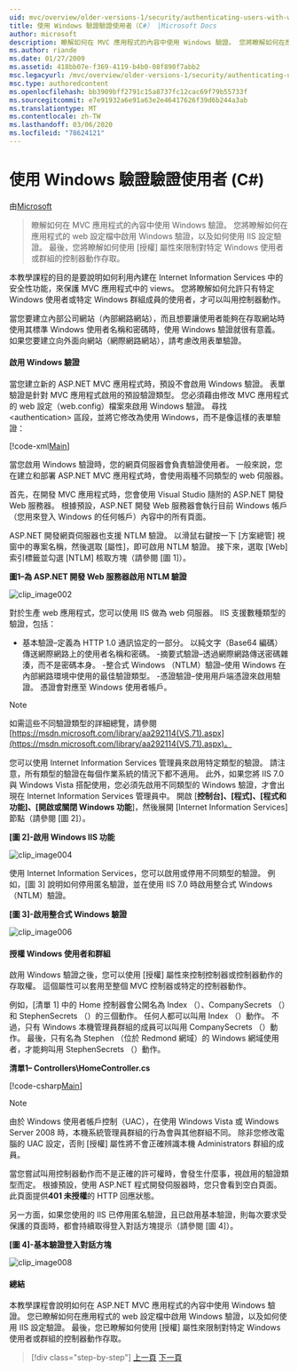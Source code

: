 ```yaml
---
uid: mvc/overview/older-versions-1/security/authenticating-users-with-windows-authentication-cs
title: 使用 Windows 驗證驗證使用者（C#） |Microsoft Docs
author: microsoft
description: 瞭解如何在 MVC 應用程式的內容中使用 Windows 驗證。 您將瞭解如何在應用程式的 web co 中啟用 Windows 驗證 。
ms.author: riande
ms.date: 01/27/2009
ms.assetid: 418bb07e-f369-4119-b4b0-08f890f7abb2
msc.legacyurl: /mvc/overview/older-versions-1/security/authenticating-users-with-windows-authentication-cs
msc.type: authoredcontent
ms.openlocfilehash: bb3909bff2791c15a8737fc12cac69f79b55733f
ms.sourcegitcommit: e7e91932a6e91a63e2e46417626f39d6b244a3ab
ms.translationtype: MT
ms.contentlocale: zh-TW
ms.lasthandoff: 03/06/2020
ms.locfileid: "78624121"
---
```

# <a name="authenticating-users-with-windows-authentication-c"></a>使用 Windows 驗證驗證使用者 (C#)

由[Microsoft](https://github.com/microsoft)

> 瞭解如何在 MVC 應用程式的內容中使用 Windows 驗證。 您將瞭解如何在應用程式的 web 設定檔中啟用 Windows 驗證，以及如何使用 IIS 設定驗證。 最後，您將瞭解如何使用 [授權] 屬性來限制對特定 Windows 使用者或群組的控制器動作存取。

本教學課程的目的是要說明如何利用內建在 Internet Information Services 中的安全性功能，來保護 MVC 應用程式中的 views。 您將瞭解如何允許只有特定 Windows 使用者或特定 Windows 群組成員的使用者，才可以叫用控制器動作。

當您要建立內部公司網站（內部網路網站），而且想要讓使用者能夠在存取網站時使用其標準 Windows 使用者名稱和密碼時，使用 Windows 驗證就很有意義。 如果您要建立向外面向網站（網際網路網站），請考慮改用表單驗證。

#### <a name="enabling-windows-authentication"></a>啟用 Windows 驗證

當您建立新的 ASP.NET MVC 應用程式時，預設不會啟用 Windows 驗證。 表單驗證是針對 MVC 應用程式啟用的預設驗證類型。 您必須藉由修改 MVC 應用程式的 web 設定（web.config）檔案來啟用 Windows 驗證。 尋找 &lt;authentication&gt; 區段，並將它修改為使用 Windows，而不是像這樣的表單驗證：

[!code-xml[Main](authenticating-users-with-windows-authentication-cs/samples/sample1.xml)]

當您啟用 Windows 驗證時，您的網頁伺服器會負責驗證使用者。 一般來說，您在建立和部署 ASP.NET MVC 應用程式時，會使用兩種不同類型的 web 伺服器。

首先，在開發 MVC 應用程式時，您會使用 Visual Studio 隨附的 ASP.NET 開發 Web 服務器。 根據預設，ASP.NET 開發 Web 服務器會執行目前 Windows 帳戶（您用來登入 Windows 的任何帳戶）內容中的所有頁面。

ASP.NET 開發網頁伺服器也支援 NTLM 驗證。 以滑鼠右鍵按一下 [方案總管] 視窗中的專案名稱，然後選取 [屬性]，即可啟用 NTLM 驗證。 接下來，選取 [Web] 索引標籤並勾選 [NTLM] 核取方塊（請參閱 [圖 1]）。

**圖1–為 ASP.NET 開發 Web 服務器啟用 NTLM 驗證**

![clip_image002](authenticating-users-with-windows-authentication-cs/_static/image1.jpg)

對於生產 web 應用程式，您可以使用 IIS 做為 web 伺服器。 IIS 支援數種類型的驗證，包括：

- 基本驗證–定義為 HTTP 1.0 通訊協定的一部分。 以純文字（Base64 編碼）傳送網際網路上的使用者名稱和密碼。 -摘要式驗證–透過網際網路傳送密碼雜湊，而不是密碼本身。 -整合式 Windows （NTLM）驗證–使用 Windows 在內部網路環境中使用的最佳驗證類型。 -憑證驗證–使用用戶端憑證來啟用驗證。 憑證會對應至 Windows 使用者帳戶。

> [!NOTE] 
> 
> 如需這些不同驗證類型的詳細總覽，請參閱[https://msdn.microsoft.com/library/aa292114(VS.71).aspx](https://msdn.microsoft.com/library/aa292114(VS.71).aspx)。

您可以使用 Internet Information Services 管理員來啟用特定類型的驗證。 請注意，所有類型的驗證在每個作業系統的情況下都不適用。 此外，如果您將 IIS 7.0 與 Windows Vista 搭配使用，您必須先啟用不同類型的 Windows 驗證，才會出現在 Internet Information Services 管理員中。 開啟 [**控制台]、[程式]、[程式和功能]、[開啟或關閉 Windows 功能**]，然後展開 [Internet Information Services] 節點（請參閱 [圖 2]）。

**[圖 2]-啟用 Windows IIS 功能**

![clip_image004](authenticating-users-with-windows-authentication-cs/_static/image2.jpg)

使用 Internet Information Services，您可以啟用或停用不同類型的驗證。 例如，[圖 3] 說明如何停用匿名驗證，並在使用 IIS 7.0 時啟用整合式 Windows （NTLM）驗證。

**[圖 3]-啟用整合式 Windows 驗證**

![clip_image006](authenticating-users-with-windows-authentication-cs/_static/image3.jpg)

#### <a name="authorizing-windows-users-and-groups"></a>授權 Windows 使用者和群組

啟用 Windows 驗證之後，您可以使用 [授權] 屬性來控制控制器或控制器動作的存取權。 這個屬性可以套用至整個 MVC 控制器或特定的控制器動作。

例如，[清單 1] 中的 Home 控制器會公開名為 Index （）、CompanySecrets （）和 StephenSecrets （）的三個動作。 任何人都可以叫用 Index （）動作。 不過，只有 Windows 本機管理員群組的成員可以叫用 CompanySecrets （）動作。 最後，只有名為 Stephen （位於 Redmond 網域）的 Windows 網域使用者，才能夠叫用 StephenSecrets （）動作。

**清單1– Controllers\HomeController.cs**

[!code-csharp[Main](authenticating-users-with-windows-authentication-cs/samples/sample2.cs)]

> [!NOTE] 
> 
> 由於 Windows 使用者帳戶控制（UAC），在使用 Windows Vista 或 Windows Server 2008 時，本機系統管理員群組的行為會與其他群組不同。 除非您修改電腦的 UAC 設定，否則 [授權] 屬性將不會正確辨識本機 Administrators 群組的成員。

當您嘗試叫用控制器動作而不是正確的許可權時，會發生什麼事，視啟用的驗證類型而定。 根據預設，使用 ASP.NET 程式開發伺服器時，您只會看到空白頁面。 此頁面提供**401 未授權**的 HTTP 回應狀態。

另一方面，如果您使用的 IIS 已停用匿名驗證，且已啟用基本驗證，則每次要求受保護的頁面時，都會持續取得登入對話方塊提示（請參閱 [圖 4]）。

**[圖 4]-基本驗證登入對話方塊**

![clip_image008](authenticating-users-with-windows-authentication-cs/_static/image4.jpg)

#### <a name="summary"></a>總結

本教學課程會說明如何在 ASP.NET MVC 應用程式的內容中使用 Windows 驗證。 您已瞭解如何在應用程式的 web 設定檔中啟用 Windows 驗證，以及如何使用 IIS 設定驗證。 最後，您已瞭解如何使用 [授權] 屬性來限制對特定 Windows 使用者或群組的控制器動作存取。

> [!div class="step-by-step"]
> [上一頁](authenticating-users-with-forms-authentication-cs.md)
> [下一頁](preventing-javascript-injection-attacks-cs.md)
